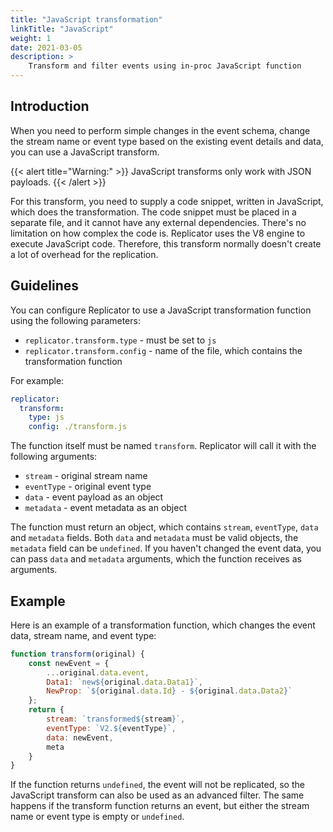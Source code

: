 ```yaml
---
title: "JavaScript transformation"
linkTitle: "JavaScript"
weight: 1
date: 2021-03-05
description: >
    Transform and filter events using in-proc JavaScript function
---
```


## Introduction

When you need to perform simple changes in the event schema, change the stream name or event type based on the existing event details and data, you can use a JavaScript transform.

{{< alert title="Warning:" >}}
JavaScript transforms only work with JSON payloads.
{{< /alert >}}

For this transform, you need to supply a code snippet, written in JavaScript, which does the transformation. The code snippet must be placed in a separate file, and it cannot have any external dependencies. There's no limitation on how complex the code is. Replicator uses the V8 engine to execute JavaScript code. Therefore, this transform normally doesn't create a lot of overhead for the replication.

## Guidelines

You can configure Replicator to use a JavaScript transformation function using the following parameters:

- `replicator.transform.type` - must be set to `js`
- `replicator.transform.config` - name of the file, which contains the transformation function

For example:

```yaml
replicator:
  transform:
    type: js
    config: ./transform.js
```

The function itself must be named `transform`. Replicator will call it with the following arguments:

- `stream` - original stream name
- `eventType` - original event type
- `data` - event payload as an object
- `metadata` - event metadata as an object

The function must return an object, which contains `stream`, `eventType`, `data` and `metadata` fields. Both `data` and `metadata` must be valid objects, the `metadata` field can be `undefined`. If you haven't changed the event data, you can pass `data` and `metadata` arguments, which the function receives as arguments.

## Example

Here is an example of a transformation function, which changes the event data, stream name, and event type:

```js
function transform(original) {
    const newEvent = {
        ...original.data.event,
        Data1: `new${original.data.Data1}`,
        NewProp: `${original.data.Id} - ${original.data.Data2}`
    };
    return {
        stream: `transformed${stream}`,
        eventType: `V2.${eventType}`,
        data: newEvent,
        meta
    }
}
```

If the function returns `undefined`, the event will not be replicated, so the JavaScript transform can also be used as an advanced filter. The same happens if the transform function returns an event, but either the stream name or event type is empty or `undefined`.
